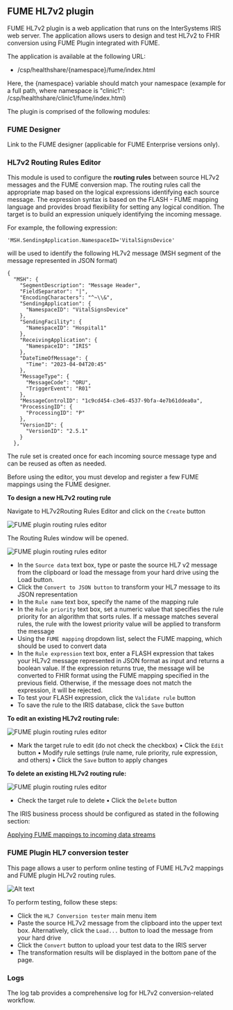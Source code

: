 ## FUME HL7v2 plugin


FUME HL7v2 plugin is a web application that runs on the InterSystems IRIS web server. The application allows users to design and test HL7v2 to FHIR conversion using FUME Plugin integrated with FUME.

The application is available at the following URL:
* /csp/healthshare/{namespace}/fume/index.html

Here, the {namespace} variable should match your namespace (example for a full path, where namespace is "clinic1":   /csp/healthshare/clinic1/fume/index.html)

The plugin is comprised of the following modules:

### FUME Designer
Link to the FUME designer (applicable for FUME Enterprise versions only).

### HL7v2 Routing Rules Editor
This module is used to configure the **routing rules** between source HL7v2 messages and the FUME conversion map.
The routing rules call the appropriate map based on the logical expressions identifying each source message. The expression syntax is based on the FLASH - FUME mapping language and provides broad flexibility for setting any logical condition. The target is to build an expression uniquely identifying the incoming message.

For example, the following expression: 

```'MSH.SendingApplication.NamespaceID='VitalSignsDevice'```

will be used to identify the following HL7v2 message (MSH segment of the message represented in JSON format) 
```
{
  "MSH": {
    "SegmentDescription": "Message Header",
    "FieldSeparator": "|",
    "EncodingCharacters": "^~\\&",
    "SendingApplication": {
      "NamespaceID": "VitalSignsDevice"
    },
    "SendingFacility": {
      "NamespaceID": "Hospital1"
    },
    "ReceivingApplication": {
      "NamespaceID": "IRIS"
    },
    "DateTimeOfMessage": {
      "Time": "2023-04-04T20:45"
    },
    "MessageType": {
      "MessageCode": "ORU",
      "TriggerEvent": "R01"
    },
    "MessageControlID": "1c9cd454-c3e6-4537-9bfa-4e7b61ddea0a",
    "ProcessingID": {
      "ProcessingID": "P"
    },
    "VersionID": {
      "VersionID": "2.5.1"
    }
  },

```

The rule set is created once for each incoming source message type and can be reused as often as needed.

Before using the editor, you must develop and register a few FUME mappings using the FUME designer. 

**To design a new HL7v2 routing rule**

Navigate to HL7v2Routing Rules Editor and click on the `Create` button

![FUME plugin routing rules editor](img/routing-rules-editor-create.png)


The Routing Rules window will be opened.


![FUME plugin routing rules editor](img/routing-rules-editor.png)

* In the `Source data` text box, type or paste the source HL7 v2 message from the clipboard or load the message from your hard drive using the Load button. 
* Click the `Convert to JSON button` to transform your HL7 message to its JSON representation
* In the `Rule name` text box, specify the name of the mapping rule
* In the `Rule priority` text box, set a numeric value that specifies the rule priority for an algorithm that sorts rules. If a message matches several rules, the rule with the lowest priority value will be applied to transform the message
* Using the `FUME mapping` dropdown list, select the FUME mapping, which should be used to convert data
* In the `Rule expression` text box, enter a FLASH expression that takes your HL7v2 message represented in JSON format as input and returns a boolean value. If the expression returns true, the message will be converted to FHIR format using the FUME mapping specified in the previous field. Otherwise, if the message does not match the expression, it will be rejected. 
* To test your FLASH expression, click the `Validate rule` button
* To save the rule to the IRIS database, click the `Save` button
 
**To edit an existing HL7v2 routing rule:**

![FUME plugin routing rules editor](img/routing-rules-editor-edit.png)

* Mark the target rule to edit (do not check the checkbox)
•	Click the `Edit` button
•	Modify rule settings (rule name, rule priority, rule expression, and others)
•	Click the `Save` button to apply changes

**To delete an existing HL7v2 routing rule:**

![FUME plugin routing rules editor](img/routing-rules-editor-delete.png)

* Check the target rule to delete 
•	Click the `Delete` button


The IRIS business process should be configured as stated in the following section: 

[Applying FUME mappings to incoming data streams](/configuration.md#applying-fume-mappings-to-incoming-data-streams)

### FUME Plugin HL7 conversion tester

This page allows a user to perform online testing of FUME HL7v2 mappings and FUME plugin HL7v2 routing rules.

![Alt text](img/conversion-tester.png)
 
To perform testing, follow these steps:
* Click the `HL7 Conversion tester` main menu item
* Paste the source HL7v2 message from the clipboard into the upper text box. Alternatively, click the `Load...` button to load the message from your hard drive
* Click the `Convert` button to upload your test data to the IRIS server
* The transformation results will be displayed in the bottom pane of the page.

### Logs
The log tab provides a comprehensive log for HL7v2 conversion-related workflow.

